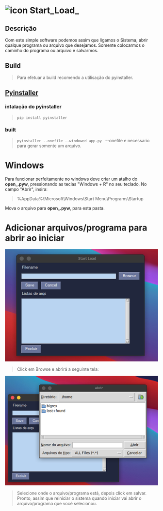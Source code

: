 # ![icon](32.ico) Start_Load_
## Descrição 
Com este simple software podemos assim que ligamos o Sistema, abrir qualque programa ou arquivo que desejamos. Somente colocarmos o caminho do programa ou arquivo e salvarmos.
## Build 
>Para efetuar a build recomendo a utilisação do pyinstaller.

## [Pyinstaller ](https://pyinstaller.readthedocs.io/en/v4.0/installation.html)
### intalação do pyinstaller 
>```pip install pyinstaller```
### built 
>```pyinstaller --onefile --windowed app.py ```
--onefile e necessario para gerar somente um arquivo.

# Windows
Para funcionar perfeitamente no windows deve criar um atalho do **open_.pyw**, 
pressionando as teclas "Windows + R" no seu teclado, No campo "Abrir", insira:
>%AppData%\Microsoft\Windows\Start Menu\Programs\Startup 

Mova o arquivo para **open_.pyw**, para esta pasta.

# Adicionar arquivos/programa para abrir ao iniciar
![wind01.png](img/wind01.png)

>Click em Browse e abrirá a seguinte tela:

![wind02.png](img/wind02.png)

>Selecione onde o arquivo/programa está, depois click em salvar. Pronto, assim que reiniciar o sistema quando iniciar vai abrir o arquivo/programa que você selecionou.
